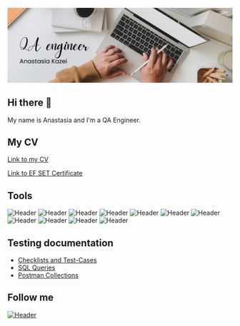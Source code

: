 ![Header](https://github.com/annastagithub/annastagithub/blob/main/assets/image2.png)

## Hi there 👋
My name is Anastasia and I'm a QA Engineer.

## My CV 
[Link to my CV](https://drive.google.com/file/d/1QZQJ6OD2A_-fnxI2pRiRxzYxwLBHBiFE/view?usp=share_link)  

[Link to EF SET Certificate](https://github.com/annastagithub/annastagithub/blob/main/assets/EF%20SET%20Certificate%20Anastasia%20Kazei.pdf)


## Tools
![Header](https://img.shields.io/badge/Jira-090909?style=for-the-badge&logo=jira&logoColor=136be1)
![Header](https://img.shields.io/badge/Postman-090909?style=for-the-badge&logo=postman&logoColor=f76935)
![Header](https://img.shields.io/badge/Github-090909?style=for-the-badge&logo=github&logoColor=f7f7f7)
![Header](https://img.shields.io/badge/Figma-090909?style=for-the-badge&logo=figma&logoColor=7d5fa6)
![Header](https://img.shields.io/badge/AdobeXD-090909?style=for-the-badge&logo=AdobeXD&logoColor=440235)
![Header](https://img.shields.io/badge/MySQL-090909?style=for-the-badge&logo=mysql&logoColor=00618a)
![Header](https://img.shields.io/badge/DevTools-090909?style=for-the-badge&logo=googlechrome&logoColor=2674f2)
![Header](https://img.shields.io/badge/AndroidStudio-090909?style=for-the-badge&logo=androidstudio&logoColor=3ad07d)
![Header](https://img.shields.io/badge/TestRail-090909?style=for-the-badge&logo=trainerroad&logoColor=f7f7f7)
![Header](https://img.shields.io/badge/Charles_Proxy-090909?style=for-the-badge&logo=c&logoColor=0399B3)
![Header](https://img.shields.io/badge/fiddler-090909?style=for-the-badge&logo=Fortran&logoColor=28C107)


## Testing documentation
- [Checklists and Test-Cases](https://docs.google.com/spreadsheets/d/1Dr3I9vViuU7WhoMuMQBdkNXurfeeTJjo6aVfcQV0pZc/edit?usp=sharing)
- [SQL Queries](https://github.com/annastagithub/SQL-Queries)
- [Postman Collections](https://github.com/annastagithub/Postman-Collections)

## Follow me

[![Header](https://img.shields.io/badge/Linkedin-090909?style=for-the-badge&logo=linkedin&logoColor=0073b1)](https://www.linkedin.com/in/anastasia-kazei/)




